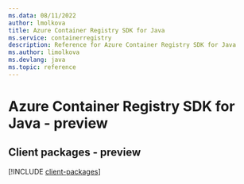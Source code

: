 ```yaml
---
ms.data: 08/11/2022
author: lmolkova
title: Azure Container Registry SDK for Java
ms.service: containerregistry
description: Reference for Azure Container Registry SDK for Java
ms.author: limolkova
ms.devlang: java
ms.topic: reference
---
```

# Azure Container Registry SDK for Java - preview

## Client packages - preview
[!INCLUDE [client-packages](container-registry-client-index.md)]